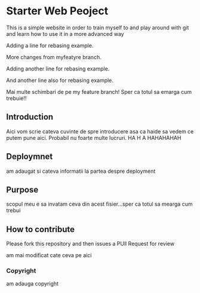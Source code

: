 # Starter Web Peoject

This is a simple website in order to train myself to 
and play around with git and learn how to use it in a more advanced way

Adding a line for rebasing example.

More changes from myfeatyre branch.

Adding another line for rebasing example.

And another line also for rebasing example.

Mai multe schimbari de pe my feature branch!
Sper ca totul sa emarga cum trebuie!!

## Introduction

Aici vom scrie cateva cuvinte de spre introducere
asa ca haide sa vedem ce putem pune aici. Probabil nu foarte multe
lucruri. HA H A  HAHAHAHAH

## Deploymnet

am adaugat si cateva informatii la partea despre deployment

## Purpose 

scopul meu e sa invatam ceva din acest fisier...sper ca totul sa mearga cum trebui
## How to contribute

Please fork this repository and then issues a PUll Request for review

am mai modificat cate ceva pe aici

### Copyright

am adauga copyright